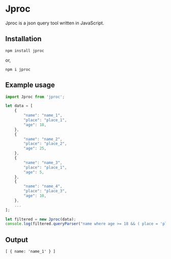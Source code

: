 # Jproc

Jproc is a json query tool written in JavaScript.


## Installation

```
npm install jproc
```
or,
```
npm i jproc
```


## Example usage
```javascript
import Jproc from 'jproc';

let data = [
    {
        "name": "name_1",
        "place": "place_1",
        "age": 18,
    },
    {
        "name": "name_2",
        "place": "place_2",
        "age": 25,
    },
    {
        "name": "name_3",
        "place": "place_1",
        "age": 5,
    },
    {
        "name": "name_4",
        "place": "place_3",
        "age": 10,
    },
    ...
];

let filtered = new Jproc(data);
console.log(filtered.queryParser("name where age >= 18 && ( place = 'place_1' || place = 'place_3' )"));
```

## Output

```
[ { name: 'name_1' } ]
```

